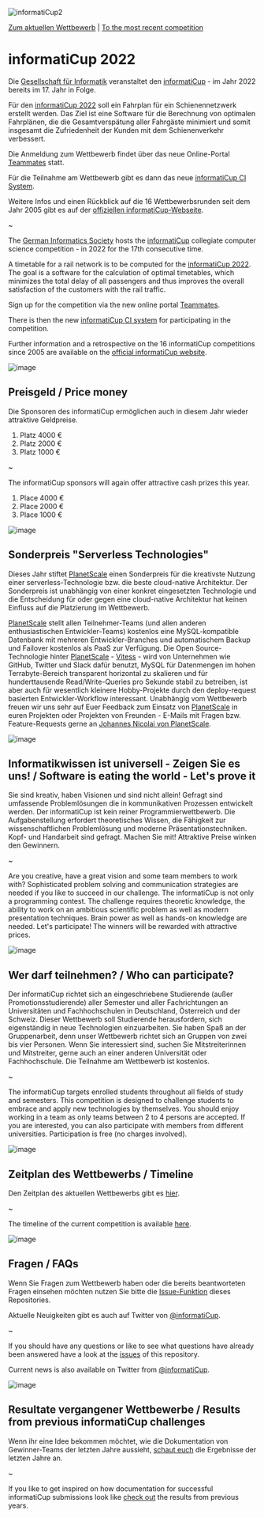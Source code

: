 ![informatiCup2](https://user-images.githubusercontent.com/600435/95178310-92ebb180-07bf-11eb-83bb-4e897e960e53.png)

[Zum aktuellen Wettbewerb](https://github.com/informatiCup/informatiCup2024) | [To the most recent competition](https://github.com/informatiCup/informatiCup2024)

# informatiCup 2022

Die [Gesellschaft für Informatik](https://gi.de) veranstaltet den [informatiCup](https://informaticup.github.io/) - im Jahr 2022 bereits im 17. Jahr in Folge.

Für den [informatiCup 2022](https://informaticup.github.io/competition/20-current) soll ein Fahrplan für ein Schienennetzwerk erstellt werden. Das Ziel ist eine Software für die Berechnung von optimalen Fahrplänen, die die Gesamtverspätung aller Fahrgäste minimiert und somit insgesamt die Zufriedenheit der Kunden mit dem Schienenverkehr verbessert.

Die Anmeldung zum Wettbewerb findet über das neue Online-Portal [Teammates](https://teams.informaticup.de/) statt.

Für die Teilnahme am Wettbewerb gibt es dann das neue [informatiCup CI System](ICUPCI.md).

Weitere Infos und einen Rückblick auf die 16 Wettbewerbsrunden seit dem Jahr 2005 gibt es auf der [offiziellen informatiCup-Webseite](https://informaticup.github.io/).

~

The [German Informatics Society](https://gi.de) hosts the [informatiCup](https://informaticup.github.io/) collegiate computer science competition - in 2022 for the 17th consecutive time.

A timetable for a rail network is to be computed for the [informatiCup 2022](https://informaticup.github.io/competition/20-current). The goal is a software for the calculation of optimal timetables, which minimizes the total delay of all passengers and thus improves the overall satisfaction of the customers with the rail traffic.

Sign up for the competition via the new online portal [Teammates](https://teams.informaticup.de/).

There is then the new [informatiCup CI system](ICUPCI.md) for participating in the competition.

Further information and a retrospective on the 16 informatiCup competitions since 2005 are available on the [official informatiCup website](https://informaticup.github.io/).

![image](https://cloud.githubusercontent.com/assets/1872314/19118630/4ea5533c-8b1d-11e6-8496-a796adce2001.png)

## Preisgeld / Price money

Die Sponsoren des informatiCup ermöglichen auch in diesem Jahr wieder attraktive Geldpreise.

1. Platz 4000 €
2. Platz 2000 €
3. Platz 1000 €

~

The informatiCup sponsors will again offer attractive cash prizes this year.

1. Place 4000 €
2. Place 2000 €
3. Place 1000 €

![image](https://cloud.githubusercontent.com/assets/1872314/19119326/b43d4978-8b1f-11e6-9736-a31f92e75424.png)

## Sonderpreis "Serverless Technologies"

Dieses Jahr stiftet [PlanetScale](https://planetscale.com/) einen Sonderpreis für die kreativste Nutzung einer serverless-Technologie bzw. die beste cloud-native Architektur. Der Sonderpreis ist unabhängig von einer konkret eingesetzten Technologie und die Entscheidung für oder gegen eine cloud-native Architektur hat keinen Einfluss auf die Platzierung im Wettbewerb.

[PlanetScale](https://planetscale.com/) stellt allen Teilnehmer-Teams (und allen anderen enthusiastischen Entwickler-Teams) kostenlos eine MySQL-kompatible Datenbank mit mehreren Entwickler-Branches und automatischem Backup und Failover kostenlos als PaaS zur Verfügung. Die Open Source-Technologie hinter [PlanetScale](https://planetscale.com/) - [Vitess](https://vitess.io/) - wird von Unternehmen wie GitHub, Twitter und Slack dafür benutzt, MySQL für Datenmengen im hohen Terrabyte-Bereich transparent horizontal zu skalieren und für hunderttausende Read/Write-Queries pro Sekunde stabil zu betreiben, ist aber auch für wesentlich kleinere Hobby-Projekte durch den deploy-request basierten Entwickler-Workflow interessant. Unabhängig vom Wettbewerb freuen wir uns sehr auf Euer Feedback zum Einsatz von [PlanetScale](https://planetscale.com/) in euren Projekten oder Projekten von Freunden - E-Mails mit Fragen bzw. Feature-Requests gerne an [Johannes Nicolai von PlanetScale](mailto:jonico@planetscale.com).

![image](https://cloud.githubusercontent.com/assets/1872314/19118952/6e878106-8b1e-11e6-9e3d-0f7dc393d71a.png)

## Informatikwissen ist universell - Zeigen Sie es uns! / Software is eating the world - Let's prove it

Sie sind kreativ, haben Visionen und sind nicht allein! Gefragt sind umfassende Problemlösungen die in kommunikativen Prozessen entwickelt werden. Der informatiCup ist kein reiner Programmierwettbewerb. Die Aufgabenstellung erfordert theoretisches Wissen, die Fähigkeit zur wissenschaftlichen Problemlösung und moderne Präsentationstechniken. Kopf- und Handarbeit sind gefragt. Machen Sie mit! Attraktive Preise winken den Gewinnern.

~

Are you creative, have a great vision and some team members to work with? Sophisticated problem solving and communication strategies are needed if you like to succeed in our challenge. The informatiCup is not only a programming contest. The challenge requires theoretic knowledge, the ability to work on an ambitious scientific problem as well as modern presentation techniques. Brain power as well as hands-on knowledge are needed. Let's participate! The winners will be rewarded with attractive prices.

![image](https://cloud.githubusercontent.com/assets/1872314/19119326/b43d4978-8b1f-11e6-9736-a31f92e75424.png)

## Wer darf teilnehmen? / Who can participate?

Der informatiCup richtet sich an eingeschriebene Studierende (außer Promotionsstudierende) aller Semester und aller Fachrichtungen an Universitäten und Fachhochschulen in Deutschland, Österreich und der Schweiz. Dieser Wettbewerb soll Studierende herausfordern, sich eigenständig in neue Technologien einzuarbeiten. Sie haben Spaß an der Gruppenarbeit, denn unser Wettbewerb richtet sich an Gruppen von zwei bis vier Personen. Wenn Sie interessiert sind, suchen Sie Mitstreiterinnen und Mitstreiter, gerne auch an einer anderen Universität oder Fachhochschule. Die Teilnahme am Wettbewerb ist kostenlos.

~

The informatiCup targets enrolled students throughout all fields of study and semesters. This competition is designed to challenge students to embrace and apply new technologies by themselves. You should enjoy working in a team as only teams between 2 to 4 persons are accepted. If you are interested, you can also participate with members from different universities. Participation is free (no charges involved).

![image](https://cloud.githubusercontent.com/assets/1872314/19118952/6e878106-8b1e-11e6-9e3d-0f7dc393d71a.png)

## Zeitplan des Wettbewerbs / Timeline

Den Zeitplan des aktuellen Wettbewerbs gibt es [hier](https://informaticup.github.io/competition/20-current).

~

The timeline of the current competition is available [here](https://informaticup.github.io/competition/20-current).

![image](https://cloud.githubusercontent.com/assets/1872314/19183660/a90e3f84-8c79-11e6-9047-b13c02a3290d.png)

## Fragen / FAQs

Wenn Sie Fragen zum Wettbewerb haben oder die bereits beantworteten Fragen einsehen möchten nutzen Sie bitte die [Issue-Funktion](https://github.com/InformatiCup/InformatiCup2022/issues) dieses Repositories.

Aktuelle Neuigkeiten gibt es auch auf Twitter von [@informatiCup](https://twitter.com/informatiCup).

~

If you should have any questions or like to see what questions have already been answered have a look at the [issues](https://github.com/InformatiCup/InformatiCup2021/issues) of this repository.

Current news is also available on Twitter from [@informatiCup](https://twitter.com/informatiCup).

![image](https://cloud.githubusercontent.com/assets/1872314/19119143/16a67f04-8b1f-11e6-8b47-0d3510eae0b8.png)

## Resultate vergangener Wettbewerbe / Results from previous informatiCup challenges

Wenn ihr eine Idee bekommen möchtet, wie die Dokumentation von Gewinner-Teams der letzten Jahre aussieht, [schaut euch](https://informaticup.github.io/solutions) die Ergebnisse der letzten Jahre an.

~

If you like to get inspired on how documentation for successful informatiCup submissions look like [check out](https://informaticup.github.io/solutions) the results from previous years.
